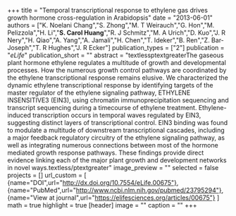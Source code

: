 +++
title = "Temporal transcriptional response to ethylene gas drives growth hormone cross-regulation in Arabidopsis"
date = "2013-06-01"
authors = ["K. Noelani Chang","S. Zhong","M. T Weirauch","G. Hon","M. Pelizzola","H. Li","**S. Carol Huang**","R. J Schmitz","M. A Urich","D. Kuo","J. R Nery","H. Qiao","A. Yang","A. Jamali","H. Chen","T. Ideker","B. Ren","Z. Bar-Joseph","T. R Hughes","J. R Ecker"]
publication_types = ["2"]
publication = "_eLife_"
publication_short = ""
abstract = "textlessptextgreaterThe gaseous plant hormone ethylene regulates a multitude of growth and developmental processes. How the numerous growth control pathways are coordinated by the ethylene transcriptional response remains elusive. We characterized the dynamic ethylene transcriptional response by identifying targets of the master regulator of the ethylene signaling pathway, ETHYLENE INSENSITIVE3 (EIN3), using chromatin immunoprecipitation sequencing and transcript sequencing during a timecourse of ethylene treatment. Ethylene-induced transcription occurs in temporal waves regulated by EIN3, suggesting distinct layers of transcriptional control. EIN3 binding was found to modulate a multitude of downstream transcriptional cascades, including a major feedback regulatory circuitry of the ethylene signaling pathway, as well as integrating numerous connections between most of the hormone mediated growth response pathways. These findings provide direct evidence linking each of the major plant growth and development networks in novel ways.textless/ptextgreater"
image_preview = ""
selected = false
projects = []
url_custom = [ {name="DOI",url="http://dx.doi.org/10.7554/eLife.00675"},
{name="PubMed",url="http://www.ncbi.nlm.nih.gov/pubmed/23795294"},
{name="View at journal",url="https://elifesciences.org/articles/00675"}
 ] 
math = true
highlight = true
[header]
image = ""
caption = ""
+++

